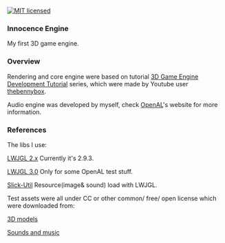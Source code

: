 [![MIT licensed][1]][2]

[1]: https://img.shields.io/badge/license-MIT-blue.svg
[2]: LICENSE.md

### Innocence Engine

My first 3D game engine.

### Overview

Rendering and core engine were based on tutorial [3D Game Engine Development Tutorial](https://www.youtube.com/playlist?list=PLEETnX-uPtBXP_B2yupUKlflXBznWIlL5) series, which were made by Youtube user [thebennybox](https://www.youtube.com/user/thebennybox).

Audio engine was developed by myself, check [OpenAL](https://openal.org)'s website for more information.


### References

The libs I use:

[LWJGL 2.x](http://legacy.lwjgl.org/)
Currently it's 2.9.3.

[LWJGL 3.0](https://www.lwjgl.org) 
Only for some OpenAL test stuff.

[Slick-Util](http://slick.ninjacave.com/slick-util)
Resource(image& sound) load with LWJGL.


Test assets were all under CC or other common/ free/ open license which were downloaded from:

[3D models]( https://thefree3dmodels.com)

[Sounds and music](https://musopen.org)





